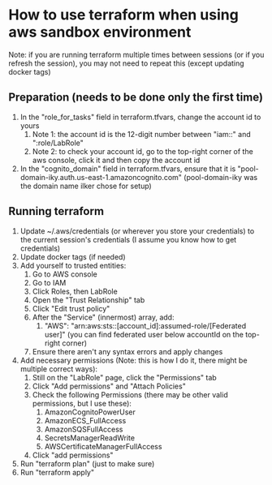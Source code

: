# How to use terraform when using aws sandbox environment

Note: if you are running terraform multiple times between sessions (or if you refresh the session), you may not need to repeat this (except updating docker tags)

## Preparation (needs to be done only the first time)

1. In the "role_for_tasks" field in terraform.tfvars, change the account id to yours
   1. Note 1: the account id is the 12-digit number between "iam::" and ":role/LabRole"
   2. Note 2: to check your account id, go to the top-right corner of the aws console, click it and then copy the account id
2. In the "cognito_domain" field in terraform.tfvars, ensure that it is "pool-domain-iky.auth.us-east-1.amazoncognito.com" (pool-domain-iky was the domain name ilker chose for setup)

## Running terraform

1. Update ~/.aws/credentials (or wherever you store your credentials) to the current session's credentials (I assume you know how to get credentials)
2. Update docker tags (if needed)
3. Add yourself to trusted entities:
   1. Go to AWS console
   2. Go to IAM
   3. Click Roles, then LabRole
   4. Open the "Trust Relationship" tab
   5. Click "Edit trust policy"
   6. After the "Service" (innermost) array, add:
      1. "AWS": "arn:aws:sts::[account_id]:assumed-role/[Federated user]" (you can find federated user below accountId on the top-right corner)
   7. Ensure there aren't any syntax errors and apply changes
4. Add necessary permissions (Note: this is how I do it, there might be multiple correct ways):
   1. Still on the "LabRole" page, click the "Permissions" tab
   2. Click "Add permissions" and "Attach Policies"
   3. Check the following Permissions (there may be other valid permissions, but I use these):
      1. AmazonCognitoPowerUser
      2. AmazonECS_FullAccess
      3. AmazonSQSFullAccess
      4. SecretsManagerReadWrite
      5. AWSCertificateManagerFullAccess
   4. Click "add permissions"
5. Run "terraform plan" (just to make sure)
6. Run "terraform apply"
